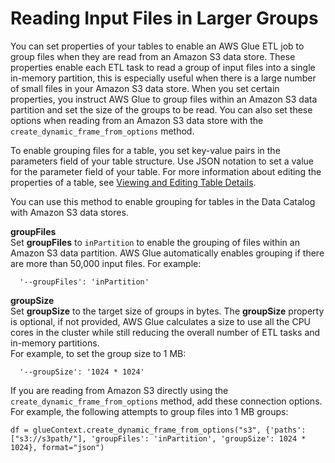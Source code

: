 # Reading Input Files in Larger Groups<a name="grouping-input-files"></a>

You can set properties of your tables to enable an AWS Glue ETL job to group files when they are read from an Amazon S3 data store\. These properties enable each ETL task to read a group of input files into a single in\-memory partition, this is especially useful when there is a large number of small files in your Amazon S3 data store\. When you set certain properties, you instruct AWS Glue to group files within an Amazon S3 data partition and set the size of the groups to be read\. You can also set these options when reading from an Amazon S3 data store with the `create_dynamic_frame_from_options` method\. 

To enable grouping files for a table, you set key\-value pairs in the parameters field of your table structure\. Use JSON notation to set a value for the parameter field of your table\. For more information about editing the properties of a table, see [Viewing and Editing Table Details](console-tables.md#console-tables-details)\. 

You can use this method to enable grouping for tables in the Data Catalog with Amazon S3 data stores\. 

**groupFiles**  
Set **groupFiles** to `inPartition` to enable the grouping of files within an Amazon S3 data partition\. AWS Glue automatically enables grouping if there are more than 50,000 input files\. For example:  

```
  '--groupFiles': 'inPartition'
```

**groupSize**  
Set **groupSize** to the target size of groups in bytes\. The **groupSize** property is optional, if not provided, AWS Glue calculates a size to use all the CPU cores in the cluster while still reducing the overall number of ETL tasks and in\-memory partitions\.   
For example, to set the group size to 1 MB:  

```
  '--groupSize': '1024 * 1024'
```

If you are reading from Amazon S3 directly using the `create_dynamic_frame_from_options` method, add these connection options\. For example, the following attempts to group files into 1 MB groups:

```
df = glueContext.create_dynamic_frame_from_options("s3", {'paths': ["s3://s3path/"], 'groupFiles': 'inPartition', 'groupSize': 1024 * 1024}, format="json")
```
